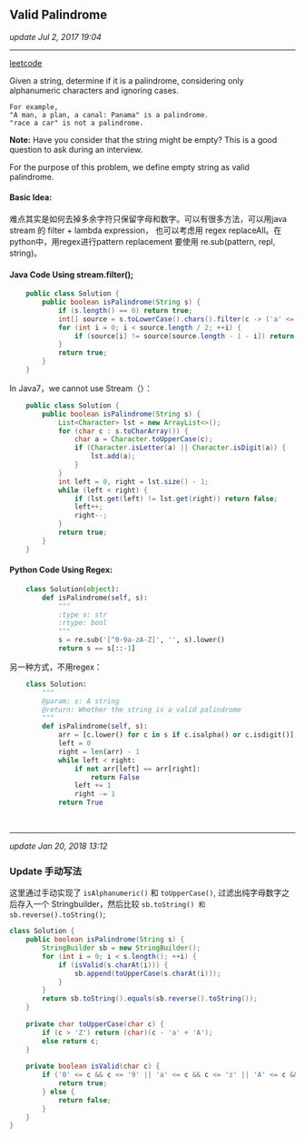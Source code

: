 ## Valid Palindrome
_update Jul 2, 2017 19:04_

---
[leetcode](https://leetcode.com/problems/valid-palindrome/#/solutions)

Given a string, determine if it is a palindrome, considering only alphanumeric characters and ignoring cases.
    
    For example,
    "A man, a plan, a canal: Panama" is a palindrome.
    "race a car" is not a palindrome.
    
**Note:**
Have you consider that the string might be empty? This is a good question to ask during an interview.

For the purpose of this problem, we define empty string as valid palindrome.

#### Basic Idea:
难点其实是如何去掉多余字符只保留字母和数字。可以有很多方法，可以用java stream 的 filter + lambda expression， 也可以考虑用 regex replaceAll。在python中，用regex进行pattern replacement 要使用 re.sub(pattern, repl, string)。

#### Java Code Using stream.filter();
```java
    public class Solution {
        public boolean isPalindrome(String s) {
            if (s.length() == 0) return true;
            int[] source = s.toLowerCase().chars().filter(c -> ('a' <= c && c <= 'z') || ('0' <= c && c <= '9')).toArray();
            for (int i = 0; i < source.length / 2; ++i) {
                if (source[i] != source[source.length - 1 - i]) return false;
            }
            return true;
        }
    }
```
In Java7，we cannot use Stream（）：
```java
    public class Solution {
        public boolean isPalindrome(String s) {
            List<Character> lst = new ArrayList<>();
            for (char c : s.toCharArray()) {
                char a = Character.toUpperCase(c);
                if (Character.isLetter(a) || Character.isDigit(a)) {
                    lst.add(a);
                }
            }
            int left = 0, right = lst.size() - 1;
            while (left < right) {
                if (lst.get(left) != lst.get(right)) return false;
                left++;
                right--;
            }
            return true;
        }
    }
```

#### Python Code Using Regex:
```python
    class Solution(object):
        def isPalindrome(self, s):
            """
            :type s: str
            :rtype: bool
            """
            s = re.sub('[^0-9a-zA-Z]', '', s).lower()
            return s == s[::-1]
```

另一种方式，不用regex：
```python
    class Solution:
        """
        @param: s: A string
        @return: Whether the string is a valid palindrome
        """
        def isPalindrome(self, s):
            arr = [c.lower() for c in s if c.isalpha() or c.isdigit()]
            left = 0
            right = len(arr) - 1
            while left < right:
                if not arr[left] == arr[right]:
                    return False
                left += 1
                right -= 1
            return True
```

<br>

___
_update Jan 20, 2018  13:12_

### Update 手动写法
这里通过手动实现了 `isAlphanumeric()` 和 `toUpperCase()`, 过滤出纯字母数字之后存入一个 Stringbuilder，然后比较 `sb.toString() 和 sb.reverse().toString()`;
```java
class Solution {
    public boolean isPalindrome(String s) {
        StringBuilder sb = new StringBuilder();
        for (int i = 0; i < s.length(); ++i) {
            if (isValid(s.charAt(i))) {
                sb.append(toUpperCase(s.charAt(i)));
            }
        }
        return sb.toString().equals(sb.reverse().toString());
    }
    
    private char toUpperCase(char c) {
        if (c > 'Z') return (char)(c - 'a' + 'A');
        else return c;
    }
    
    private boolean isValid(char c) {
        if ('0' <= c && c <= '9' || 'a' <= c && c <= 'z' || 'A' <= c && c <= 'Z') {
            return true;
        } else {
            return false;
        }
    }
}
```







            